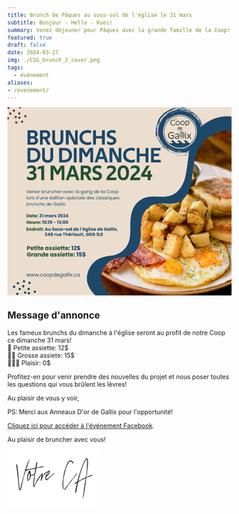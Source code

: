 ```yaml
---
title: Brunch de Pâques au sous-sol de l'église le 31 mars
subtitle: Bonjour - Hello - Kuei!
summary: Venez déjeuner pour Pâques avec la grande famille de la Coop!
featured: true
draft: false
date: 2024-03-27
img: ./CSG_brunch_2_cover.png
tags:
  - événement
aliases:
- /evenement/
---
```


![Affiche de l'activité](CSG_brunch_2_cover.png)

## Message d'annonce 

Les fameux brunchs du dimanche à l'église seront au profit de notre Coop ce dimanche 31 mars!  
🍳 Petite assiette: 12$  
🍳🍳 Grosse assiete: 15$  
🎉🎉🎉 Plaisir: 0$  

Profitez-en pour venir prendre des nouvelles du projet et nous poser toutes les questions qui vous brûlent les lèvres!

Au plaisir de vous y voir,

PS: Merci aux Anneaux D'or de Gallix pour l'opportunité!

[Cliquez ici pour accéder à l'événement Facebook](https://fb.me/e/1LorK5RZj).  


Au plaisir de bruncher avec vous!

![signature](/img/votre_ca.svg)

